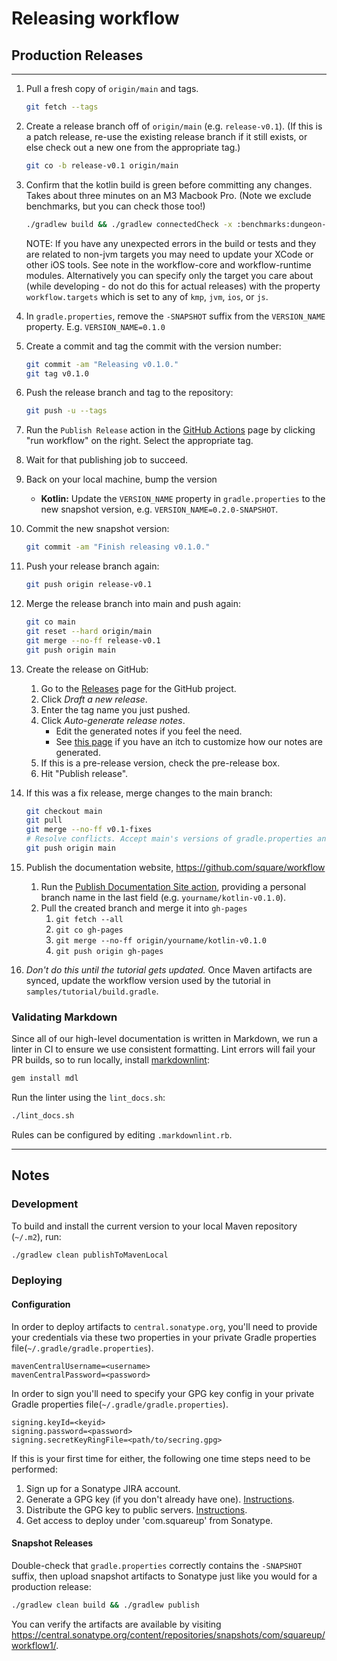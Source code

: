 # Releasing workflow

## Production Releases

---
1. Pull a fresh copy of `origin/main` and tags.
   ```bash
   git fetch --tags
   ```

1. Create a release branch off of `origin/main` (e.g. `release-v0.1`). (If this is a patch release, re-use the existing release branch if it still exists, or else check out a new one from the appropriate tag.)
   ```bash
   git co -b release-v0.1 origin/main
   ```

1. Confirm that the kotlin build is green before committing any changes.
   Takes about three minutes on an M3 Macbook Pro.
   (Note we exclude benchmarks, but you can check those too!)
   ```bash
   ./gradlew build && ./gradlew connectedCheck -x :benchmarks:dungeon-benchmark:connectedCheck -x :benchmarks:performance-poetry:complex-benchmark:connectedCheck -x  :benchmarks:performance-poetry:complex-poetry:connectedDebugAndroidTest -x :samples:todo-android:app:connectedDebugAndroidTest
   ```
   NOTE: If you have any unexpected errors in the build or tests and they are related to non-jvm
   targets you may need to update your XCode or other iOS tools. See note in the workflow-core and
   workflow-runtime modules. Alternatively you can specify only the target you care about (while
   developing - do not do this for actual releases) with the property `workflow.targets` which is
   set to any of `kmp`, `jvm`, `ios`, or `js`.

1. In `gradle.properties`, remove the `-SNAPSHOT` suffix from the `VERSION_NAME` property.
   E.g. `VERSION_NAME=0.1.0`

1. Create a commit and tag the commit with the version number:
   ```bash
   git commit -am "Releasing v0.1.0."
   git tag v0.1.0
   ```

1. Push the release branch and tag to the repository:
   ```bash
   git push -u --tags
   ```

1. Run the `Publish Release` action in the [GitHub Actions](https://github.com/square/workflow-kotlin/actions/workflows/publish-release.yml) page by clicking "run workflow" on the right. Select the appropriate tag.

1. Wait for that publishing job to succeed.

1. Back on your local machine, bump the version
   - **Kotlin:** Update the `VERSION_NAME` property in `gradle.properties` to the new
     snapshot version, e.g. `VERSION_NAME=0.2.0-SNAPSHOT`.

1. Commit the new snapshot version:
   ```bash
   git commit -am "Finish releasing v0.1.0."
   ```

1. Push your release branch again:
   ```bash
   git push origin release-v0.1
   ```

1. Merge the release branch into main and push again:
   ```bash
   git co main
   git reset --hard origin/main
   git merge --no-ff release-v0.1
   git push origin main
   ```

1. Create the release on GitHub:
   1. Go to the [Releases](https://github.com/square/workflow-kotlin/releases) page for the GitHub
      project.
   1. Click _Draft a new release_.
   1. Enter the tag name you just pushed.
   1. Click _Auto-generate release notes_. 
      - Edit the generated notes if you feel the need.
      - See [this page](https://docs.github.com/en/repositories/releasing-projects-on-github/automatically-generated-release-notes) if you have an itch to customize how our notes are generated.
   1. If this is a pre-release version, check the pre-release box.
   1. Hit "Publish release".

1. If this was a fix release, merge changes to the main branch:
   ```bash
   git checkout main
   git pull
   git merge --no-ff v0.1-fixes
   # Resolve conflicts. Accept main's versions of gradle.properties and podspecs.
   git push origin main
   ```

1. Publish the documentation website, https://github.com/square/workflow
   1. Run the [Publish Documentation Site action](https://github.com/square/workflow/actions/workflows/update-docs.yml), providing a personal branch name in the last field (e.g. `yourname/kotlin-v0.1.0`).
   1. Pull the created branch and merge it into `gh-pages`
      1. `git fetch --all`
      1. `git co gh-pages`
      1. `git merge --no-ff origin/yourname/kotlin-v0.1.0`
      1. `git push origin gh-pages`

1. _Don't do this until the tutorial gets updated._ Once Maven artifacts are synced, update the workflow version used by the tutorial in
   `samples/tutorial/build.gradle`.

### Validating Markdown

Since all of our high-level documentation is written in Markdown, we run a linter in CI to ensure
we use consistent formatting. Lint errors will fail your PR builds, so to run locally, install
[markdownlint](https://github.com/markdownlint/markdownlint):

```bash
gem install mdl
```

Run the linter using the `lint_docs.sh`:

```bash
./lint_docs.sh
```

Rules can be configured by editing `.markdownlint.rb`.

---

## Notes

### Development

To build and install the current version to your local Maven repository (`~/.m2`), run:

```bash
./gradlew clean publishToMavenLocal
```

### Deploying

#### Configuration

In order to deploy artifacts to `central.sonatype.org`, you'll need to provide
your credentials via these two properties in your private Gradle properties
file(`~/.gradle/gradle.properties`).

```
mavenCentralUsername=<username>
mavenCentralPassword=<password>
```

In order to sign you'll need to specify your GPG key config in your private
Gradle properties file(`~/.gradle/gradle.properties`).

```
signing.keyId=<keyid>
signing.password=<password>
signing.secretKeyRingFile=<path/to/secring.gpg>
```

If this is your first time for either, the following one time steps need
to be performed:

1. Sign up for a Sonatype JIRA account.
1. Generate a GPG key (if you don't already have one). [Instructions](https://central.sonatype.org/publish/requirements/gpg/#generating-a-key-pair).
1. Distribute the GPG key to public servers. [Instructions](https://central.sonatype.org/publish/requirements/gpg/#distributing-your-public-key).
1. Get access to deploy under 'com.squareup' from Sonatype.

#### Snapshot Releases

Double-check that `gradle.properties` correctly contains the `-SNAPSHOT` suffix, then upload
snapshot artifacts to Sonatype just like you would for a production release:

```bash
./gradlew clean build && ./gradlew publish
```

You can verify the artifacts are available by visiting
https://central.sonatype.org/content/repositories/snapshots/com/squareup/workflow1/.
